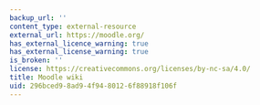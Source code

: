 ```yaml
---
backup_url: ''
content_type: external-resource
external_url: https://moodle.org/
has_external_licence_warning: true
has_external_license_warning: true
is_broken: ''
license: https://creativecommons.org/licenses/by-nc-sa/4.0/
title: Moodle wiki
uid: 296bced9-8ad9-4f94-8012-6f88918f106f
---
```

